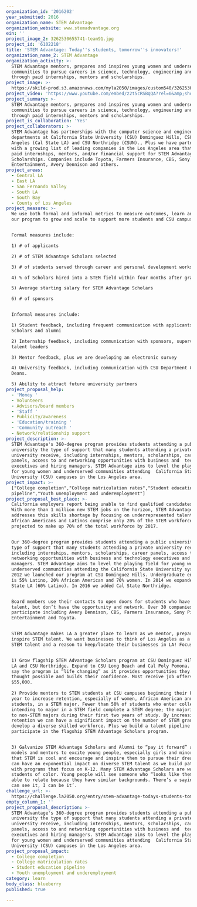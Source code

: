 ```yaml
---
organization_id: '2016202'
year_submitted: 2016
organization_name: STEM Advantage
organization_website: www.stemadvantage.org
ein: ''
project_image_2: 3262530655741-team91.jpg
project_id: '6102218'
title: 'STEM Advantage: Today''s students, tomorrow''s innovators!'
organization_name_2: STEM Advantage
organization_activity: >-
  STEM Advantage mentors, prepares and inspires young women and underserved
  communities to pursue careers in science, technology, engineering and math
  through paid internships, mentors and scholarships.
project_image: >-
  https://skild-prod.s3.amazonaws.com/myla2050/images/custom540/3262530655741-team91.jpg
project_video: 'https://www.youtube.com/embed/z2t5cRSBqQA?rel=0&amp;showinfo=0'
project_summary: >-
  STEM Advantage mentors, prepares and inspires young women and underserved
  communities to pursue careers in science, technology, engineering and math
  through paid internships, mentors and scholarships.
project_is_collaboration: 'Yes'
project_collaborators: >-
  STEM Advantage has partnerships with the computer science and engineering
  departments at California State University (CSU) Dominguez Hills, CSU Los
  Angeles (Cal State LA) and CSU Northridge (CSUN)., Plus we have partnerships
  with a growing list of leading companies in the Los Angeles area that provide
  paid internships, mentors, and/or financial support for STEM Advantage
  Scholarships. Companies include Toyota, Farmers Insurance, CBS, Sony Pictures
  Entertainment, Avery Dennison and others.
project_areas:
  - Central LA
  - East LA
  - San Fernando Valley
  - South LA
  - South Bay
  - County of Los Angeles
project_measure: >-
  We use both formal and informal metrics to measure outcomes, learn and refine
  our program to grow and scale to support more students and CSU campuses. 


  Formal measures include:

  1) # of applicants

  2) # of STEM Advantage Scholars selected

  3) # of students served through career and personal development workshops

  4) % of Scholars hired into a STEM field within four months after graduation

  5) Average starting salary for STEM Advantage Scholars

  6) # of sponsors


  Informal measures include:

  1) Student feedback, including frequent communication with applicants,
  Scholars and alumni

  2) Internship feedback, including communication with sponsors, supervisors and
  talent leaders

  3) Mentor feedback, plus we are developing an electronic survey

  4) University feedback, including communication with CSU Department Chairs and
  Deans.

  5) Ability to attract future university partners
project_proposal_help:
  - 'Money '
  - Volunteers
  - Advisors/board members
  - 'Staff '
  - Publicity/awareness
  - 'Education/training '
  - 'Community outreach '
  - Network/relationship support
project_description: >-
  STEM Advantage's 360-degree program provides students attending a public
  university the type of support that many students attending a private
  university receive, including internships, mentors, scholarships, career
  panels, access to and networking opportunities with business and  technology
  executives and hiring managers. STEM Advantage aims to level the playing field
  for young women and underserved communities attending  California State
  University (CSU) campuses in the Los Angeles area.
project_impact: >-
  ["College completion","College matriculation rates","Student education
  pipeline","Youth unemployment and underemployment"]
project_proposal_best_place: >-
  California employers report being unable to find qualified candidates in STEM.
  With more than 1 million new STEM jobs on the horizon, STEM Advantage
  addresses this skills shortage by focusing on underrepresented talent.  Women,
  African Americans and Latinos comprise only 20% of the STEM workforce, yet are
  projected to make up 70% of the total workforce by 2017. 


  Our 360-degree program provides students attending a public university the
  type of support that many students attending a private university receive,
  including internships, mentors, scholarships, career panels, access to and
  networking opportunities with business and technology executives and hiring
  managers. STEM Advantage aims to level the playing field for young women and
  underserved communities attending the California State University system. In
  2012 we launched our program at CSU Dominguez Hills. Undergraduate enrollment
  is 55% Latino, 20% African American and 70% women. In 2014 we expanded to Cal
  State LA (60% Latino). In 2016 we added Cal State Northridge.


  Board members use their contacts to open doors for students who have the
  talent, but don’t have the opportunity and network. Over 30 companies
  participate including Avery Dennison, CBS, Farmers Insurance, Sony Pictures
  Entertainment and Toyota.


  STEM Advantage makes LA a greater place to learn as we mentor, prepare and
  inspire STEM talent. We want businesses to think of Los Angeles as a hub for
  STEM talent and a reason to keep/locate their businesses in LA! Focus areas:


  1) Grow flagship STEM Advantage Scholars program at CSU Dominguez Hills, CSU
  LA and CSU Northridge. Expand to CSU Long Beach and Cal Poly Pomona. Scholars
  say the program is “life changing” as it provides opportunities they never
  thought possible and builds their confidence. Most receive job offers over
  $55,000.
    
  2) Provide mentors to STEM students at CSU campuses beginning their Freshmen
  year to increase retention, especially of women, African American and Latino
  students, in a STEM major. Fewer than 50% of students who enter college
  intending to major in a STEM field complete a STEM degree; the majority switch
  to non-STEM majors during their first two years of study. By increasing
  retention we can have a significant impact on the number of STEM graduates and
  develop a diverse skilled workforce. Plus we build a talent pipeline to
  participate in the flagship STEM Advantage Scholars program.   


  3) Galvanize STEM Advantage Scholars and Alumni to “pay it forward” as role
  models and mentors to excite young people, especially girls and minorities,
  that STEM is cool and encourage and inspire them to pursue their dreams. We
  can have an exponential impact on diverse STEM talent as we build pathways
  with programs that focus on K-12. Many STEM Advantage Scholars are women and
  students of color. Young people will see someone who “looks like them” and be
  able to relate because they have similar backgrounds. There’s a saying ‘if I
  can see it, I can be it’.
challenge_url: >-
  https://challenge.la2050.org/entry/stem-advantage-todays-students-tomorrows-innovators!
empty_column_1: ''
project_proposal_description: >-
  STEM Advantage's 360-degree program provides students attending a public
  university the type of support that many students attending a private
  university receive, including internships, mentors, scholarships, career
  panels, access to and networking opportunities with business and  technology
  executives and hiring managers. STEM Advantage aims to level the playing field
  for young women and underserved communities attending  California State
  University (CSU) campuses in the Los Angeles area.
project_proposal_impact:
  - College completion
  - College matriculation rates
  - Student education pipeline
  - Youth unemployment and underemployment
category: learn
body_class: blueberry
published: true

---
```

